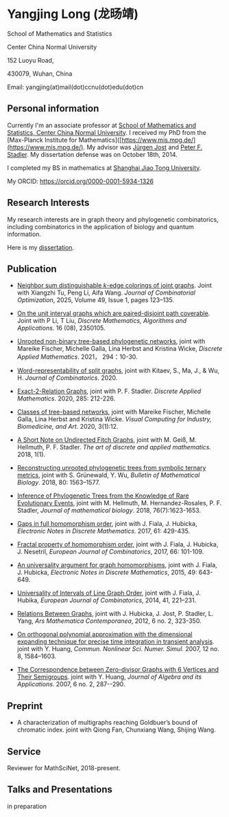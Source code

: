 
# Yangjing Long (龙旸靖)

School of Mathematics and Statistics

Center China Normal University

152 Luoyu Road,

430079, Wuhan, China

Email: yangjing(at)mail(dot)ccnu(dot)edu(dot)cn


## Personal information

Currently I'm an associate professor at [School of Mathematics and Statistics,
Center China Normal University](http://maths.ccnu.edu.cn/English/HO.htm/). I received my PhD from the [Max-Planck Institute for Mathematics]([https://www.mis.mpg.de/](https://www.mis.mpg.de/). My advisor was [Jürgen Jost](https://www.mis.mpg.de/jjost/juergen-jost.html) and [Peter F. Stadler](http://www.bioinf.uni-leipzig.de/~studla/). My dissertation defense was on October 18th, 2014.

I completed my BS in mathematics at [Shanghai Jiao Tong University](https://www.math.sjtu.edu.cn).

My ORCID: https://orcid.org/0000-0001-5934-1326

## Research Interests

My research interests are in graph theory and phylogenetic combinatorics, including combinatorics in the application of biology and quantum information.

Here is my [dissertation](https://arxiv.org/abs/1404.5334).

## Publication

- [Neighbor sum distinguishable $k$-edge colorings of joint graphs](https://link.springer.com/article/10.1007/s10878-025-01309-z). Joint with Xiangzhi Tu, Peng Li, Aifa Wang. *Journal of Combinatorial Optimization*, 2025, Volume 49, Issue 1, pages 123–135.
  
- [On the unit interval graphs which are paired-disjoint path coverable](https://www.worldscientific.com/doi/10.1142/S1793830923501057). Joint with P Li, T Liu, *Discrete Mathematics, Algorithms and Applications*. 16 (08), 2350105.

- [Unrooted non-binary tree-based phylogenetic networks](https://www.sciencedirect.com/science/article/pii/S0166218X21000135), joint with Mareike Fischer, Michelle Galla, Lina Herbst and Kristina Wicke, *Discrete Applied Mathematics*. 2021， 294：10-30.

  <!--accepted 2021 January 11. -->

- [Word-representability of split graphs](https://arxiv.org/abs/1709.09725),  joint with Kitaev, S., Ma, J., & Wu, H.  *Journal of Combinatorics*. 2020.

  <!--accepted 2020 Sep 14. -->

- [Exact-2-Relation Graphs](https://www.sciencedirect.com/science/article/abs/pii/S0166218X20302638), joint with P. F. Stadler. *Discrete Applied Mathematics*. 2020, 285: 212-226.

  <!--Published 2020 Oct 15. -->

- [Classes of tree-based networks](https://pubmed.ncbi.nlm.nih.gov/32415350/), joint with Mareike Fischer, Michelle Galla, Lina Herbst and Kristina Wicke. *Visual Computing for Industry,*
  *Biomedicine, and Art.* 2020, 3(1):12. 
  
  <!--Published 2020 May 15. -->
  
- [A Short Note on Undirected Fitch Graphs](https://adam-journal.eu/index.php/ADAM/article/view/1245), joint with M. Geiß, M. Hellmuth, P. F. Stadler. *The art of discrete and applied mathematics.* 2018, 1(1).

- [Reconstructing unrooted phylogenetic trees from symbolic ternary metrics](https://link.springer.com/article/10.1007/s11538-018-0413-7),  joint with S. Grünewald, Y. Wu, *Bulletin of Mathematical Biology*. 2018, 80: 1563–1577.

- [Inference of Phylogenetic Trees from the Knowledge of Rare Evolutionary Events](https://www.ncbi.nlm.nih.gov/pubmed/29218395), joint with M. Hellmuth, M. Hernandez-Rosales,  P. F. Stadler, *Journal of mathematical biology*. 2018, 76(7):1623-1653.

- [Gaps in full homomorphism order](https://www.sciencedirect.com/science/article/pii/S1571065317301555), joint with J. Fiala, J. Hubicka, *Electronic Notes in Discrete Mathematics*. 2017, 61: 429-435.

- [Fractal property of homomorphism order](https://www.sciencedirect.com/science/article/pii/S0195669817300914), joint with J. Fiala, J. Hubicka, J. Nesetril, *European Journal of Combinatorics*, 2017, 66: 101-109.

- [An universality argument for graph homomorphisms](https://www.sciencedirect.com/science/article/pii/S157106531500133X), joint with J. Fiala, J. Hubicka, *Electronic Notes in Discrete Mathematics*, 2015, 49: 643-649.

- [Universality of Intervals of Line Graph Order](https://www.sciencedirect.com/science/article/pii/S0195669814000705), joint with J. Fiala, J. Hubika, *European Journal of Combinatorics*, 2014, 41, 221–231.

- [Relations Between Graphs](https://amc-journal.eu/index.php/amc/article/download/335/603), joint with J. Hubicka, J. Jost, P. Stadler, L. Yang, *Ars Mathematica Contemporanea*, 2012, 6 no. 2, 323-350.

- [On orthogonal polynomial approximation with the dimensional expanding technique for precise time integration in transient analysis](https://www.sciencedirect.com/science/article/pii/S1007570406000591). joint with Y. Huang,  *Commun. Nonlinear Sci. Numer. Simul.* 2007, 12 no. 8, 1584–1603.

- [The Correspondence between Zero-divisor Graphs with 6 Vertices and Their Semigroups](https://www.worldscientific.com/doi/10.1142/S021949880700220X). joint with Y. Huang, *Journal of Algebra and its Applications*. 2007, 6 no. 2, 287--290.

## Preprint


- A characterization of multigraphs reaching Goldbuer’s bound of chromatic index. joint with Qiong Fan, Chunxiang Wang, Shijing Wang.




## Service

Reviewer for MathSciNet, 2018-present.



## Talks and Presentations

in preparation

